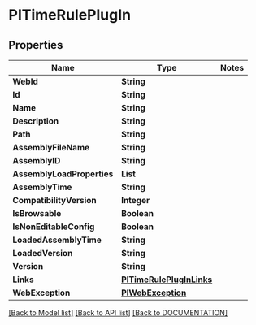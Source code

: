 # PITimeRulePlugIn

## Properties
Name | Type | Notes
------------ | ------------- | -------------
**WebId** | **String**
**Id** | **String**
**Name** | **String**
**Description** | **String**
**Path** | **String**
**AssemblyFileName** | **String**
**AssemblyID** | **String**
**AssemblyLoadProperties** | **List<String>**
**AssemblyTime** | **String**
**CompatibilityVersion** | **Integer**
**IsBrowsable** | **Boolean**
**IsNonEditableConfig** | **Boolean**
**LoadedAssemblyTime** | **String**
**LoadedVersion** | **String**
**Version** | **String**
**Links** | **[**PITimeRulePlugInLinks**](../models/PITimeRulePlugInLinks.md)**
**WebException** | **[**PIWebException**](../models/PIWebException.md)**

[[Back to Model list]](../../DOCUMENTATION.md#documentation-for-models) [[Back to API list]](../../DOCUMENTATION.md#documentation-for-api-endpoints) [[Back to DOCUMENTATION]](../../DOCUMENTATION.md)
